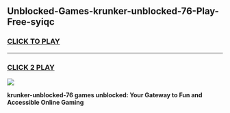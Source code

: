 
## Unblocked-Games-krunker-unblocked-76-Play-Free-syiqc
<h3>
<a href="https://premium76.site?title=krunker-unblocked-76&ref=17A">CLICK TO PLAY</a></h3>
<hr>

<h3>
<a href="https://premium76.site?title=krunker-unblocked-76&ref=17A">CLICK 2 PLAY</a>
  
</h3>

<a href="https://premium76.site?title=krunker-unblocked-76&ref=17A"><img src="https://clearcache.store/games.png"></a>


**krunker-unblocked-76 games unblocked: Your Gateway to Fun and Accessible Online Gaming**
